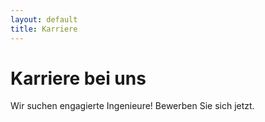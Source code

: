 ```yaml
---
layout: default
title: Karriere
---
```


# Karriere bei uns

Wir suchen engagierte Ingenieure! Bewerben Sie sich jetzt.
